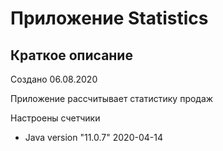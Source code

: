 # Приложение Statistics

## Краткое описание

Создано 06.08.2020

Приложение рассчитывает статистику продаж

Настроены счетчики

* Java version "11.0.7" 2020-04-14

